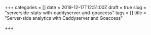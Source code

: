 +++
categories = []
date = 2019-12-17T12:51:00Z
draft = true
slug = "serverside-stats-with-caddyserver-and-goaccess"
tags = []
title = "Server-side analytics with Caddyserver and Goaccess"

+++
